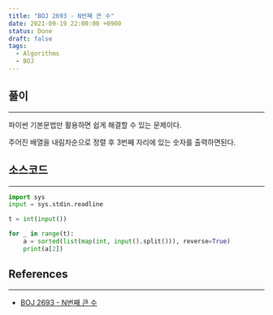 ```yaml
---
title: "BOJ 2693 - N번째 큰 수"
date: 2021-09-19 22:00:00 +0900
status: Done
draft: false
tags:
  - Algorithms
  - BOJ
---
```

## 풀이
---
파이썬 기본문법만 활용하면 쉽게 해결할 수 있는 문제이다.

주어진 배열을 내림차순으로 정렬 후 3번째 자리에 있는 숫자를 출력하면된다.

## 소스코드
---
```python
import sys
input = sys.stdin.readline

t = int(input())

for _ in range(t):
    a = sorted(list(map(int, input().split())), reverse=True)
    print(a[2])
```

## References
---
- [BOJ 2693 - N번째 큰 수](https://www.acmicpc.net/problem/2693)
